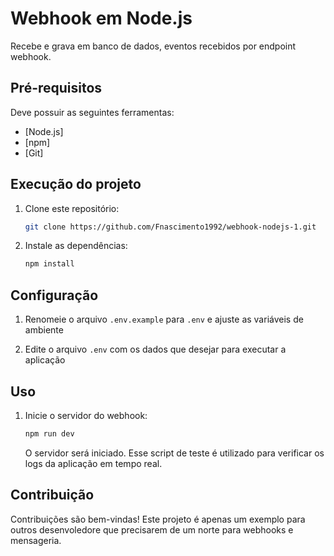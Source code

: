 # Webhook em Node.js

Recebe e grava em banco de dados, eventos recebidos por endpoint webhook.

## Pré-requisitos

Deve possuir as seguintes ferramentas:

- [Node.js]
- [npm]
- [Git]

## Execução do projeto

1. Clone este repositório:

   ```bash
   git clone https://github.com/Fnascimento1992/webhook-nodejs-1.git
   ```
2. Instale as dependências:

   ```bash
   npm install
   ```

## Configuração

1. Renomeie o arquivo `.env.example` para `.env` e ajuste as variáveis de ambiente

2. Edite o arquivo `.env` com os dados que desejar para executar a aplicação

## Uso

1. Inicie o servidor do webhook:

   ```bash
   npm run dev
   ```

   O servidor será iniciado.
   Esse script de teste é utilizado para verificar os logs da aplicação em tempo real.

## Contribuição

Contribuições são bem-vindas! Este projeto é apenas um exemplo para outros desenvoledore que precisarem de um norte para webhooks e mensageria.

